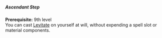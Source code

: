##### Ascendant Step

**Prerequisite:**
9th level
\
You can cast [Levitate](#Levitate_levitate) on yourself at will, without expending a spell slot or material components.

